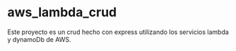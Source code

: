 # aws_lambda_crud
Este proyecto es un crud hecho con express utilizando los servicios lambda y dynamoDb de AWS.
